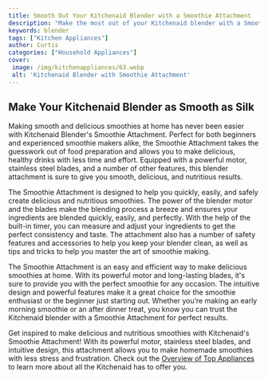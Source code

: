 ```yaml
---
title: Smooth Out Your Kitchenaid Blender with a Smoothie Attachment
description: "Make the most out of your Kitchenaid blender with a Smoothie Attachment Learn how to take your blending and juicing game to the next level and create delicious healthy smoothies with ease"
keywords: blender
tags: ["Kitchen Appliances"]
author: Curtis
categories: ["Household Appliances"]
cover: 
 image: /img/kitchenappliances/63.webp
 alt: 'Kitchenaid Blender with Smoothie Attachment'
---
```

## Make Your Kitchenaid Blender as Smooth as Silk

Making smooth and delicious smoothies at home has never been easier with Kitchenaid Blender's Smoothie Attachment. Perfect for both beginners and experienced smoothie makers alike, the Smoothie Attachment takes the guesswork out of food preparation and allows you to make delicious, healthy drinks with less time and effort. Equipped with a powerful motor, stainless steel blades, and a number of other features, this blender attachment is sure to give you smooth, delicious, and nutritious results. 

The Smoothie Attachment is designed to help you quickly, easily, and safely create delicious and nutritious smoothies. The power of the blender motor and the blades make the blending process a breeze and ensures your ingredients are blended quickly, easily, and perfectly. With the help of the built-in timer, you can measure and adjust your ingredients to get the perfect consistency and taste. The attachment also has a number of safety features and accessories to help you keep your blender clean, as well as tips and tricks to help you master the art of smoothie making. 

The Smoothie Attachment is an easy and efficient way to make delicious smoothies at home. With its powerful motor and long-lasting blades, it's sure to provide you with the perfect smoothie for any occasion. The intuitive design and powerful features make it a great choice for the smoothie enthusiast or the beginner just starting out. Whether you’re making an early morning smoothie or an after dinner treat, you know you can trust the Kitchenaid blender with a Smoothie Attachment for perfect results. 

Get inspired to make delicious and nutritious smoothies with Kitchenaid's Smoothie Attachment! With its powerful motor, stainless steel blades, and intuitive design, this attachment allows you to make homemade smoothies with less stress and frustration. Check out the [Overview of Top Appliances](./pages/appliance-overview) to learn more about all the Kitchenaid has to offer you.
